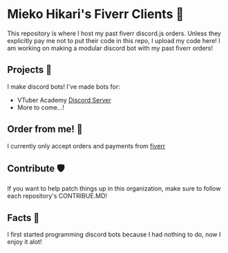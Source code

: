 # Mieko Hikari's Fiverr Clients 💚
This repository is where I host my past fiverr discord.js orders. Unless they explicitly pay me not to put their code in this repo, I upload my code here! I am working on making a modular discord bot with my past fiverr orders!

## Projects 🏢
I make discord bots! I've made bots for:
- VTuber Academy [Discord Server](https://discord.gg/vta)
- More to come...!

## Order from me! 💸
I currently only accept orders and payments from [fiverr](https://www.fiverr.com/miekohikari/make-you-a-discord-bot)

## Contribute 🛡️
If you want to help patch things up in this organization, make sure to follow each repository's CONTRIBUE.MD!

## Facts 🍿
I first started programming discord bots because I had nothing to do, now I enjoy it alot!

